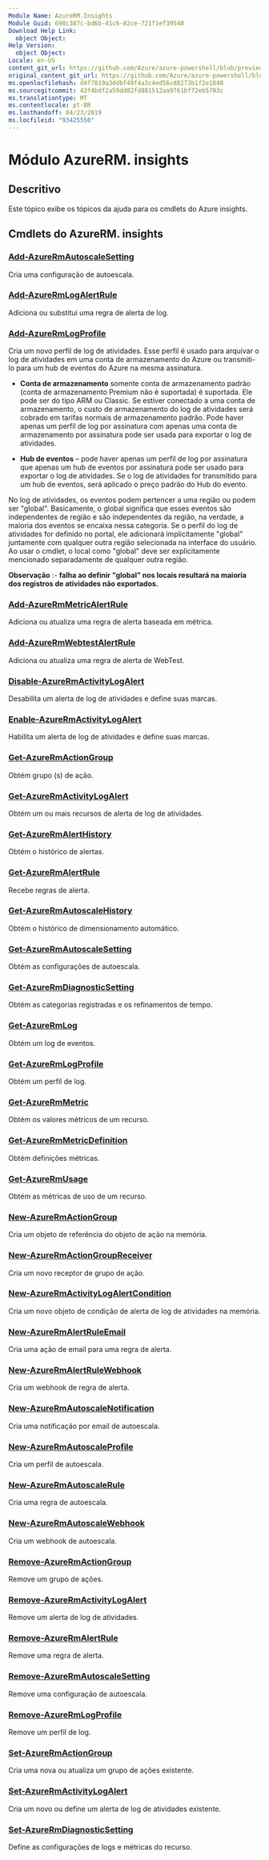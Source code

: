 ```yaml
---
Module Name: AzureRM.Insights
Module Guid: 698c387c-bd6b-41c6-82ce-721f1ef39548
Download Help Link:
  object Object: 
Help Version:
  object Object: 
Locale: en-US
content_git_url: https://github.com/Azure/azure-powershell/blob/preview/src/ResourceManager/Insights/Commands.Insights/help/AzureRM.Insights.md
original_content_git_url: https://github.com/Azure/azure-powershell/blob/preview/src/ResourceManager/Insights/Commands.Insights/help/AzureRM.Insights.md
ms.openlocfilehash: d4f7819a3ddbf49f4a3c4ed56cd8273b1f2e1848
ms.sourcegitcommit: 43f4bdf2a59dd82fd881512aa9761bf72eb5703c
ms.translationtype: MT
ms.contentlocale: pt-BR
ms.lasthandoff: 04/23/2019
ms.locfileid: "93425550"
---
```

# Módulo AzureRM. insights
## Descritivo
Este tópico exibe os tópicos da ajuda para os cmdlets do Azure insights.

## Cmdlets do AzureRM. insights
### [Add-AzureRmAutoscaleSetting](Add-AzureRmAutoscaleSetting.md)
Cria uma configuração de autoescala.

### [Add-AzureRmLogAlertRule](Add-AzureRmLogAlertRule.md)
Adiciona ou substitui uma regra de alerta de log.

### [Add-AzureRmLogProfile](Add-AzureRmLogProfile.md)
Cria um novo perfil de log de atividades. Esse perfil é usado para arquivar o log de atividades em uma conta de armazenamento do Azure ou transmiti-lo para um hub de eventos do Azure na mesma assinatura. 

- **Conta de armazenamento** somente conta de armazenamento padrão (conta de armazenamento Premium não é suportada) é suportada. Ele pode ser do tipo ARM ou Classic. Se estiver conectado a uma conta de armazenamento, o custo de armazenamento do log de atividades será cobrado em tarifas normais de armazenamento padrão. Pode haver apenas um perfil de log por assinatura com apenas uma conta de armazenamento por assinatura pode ser usada para exportar o log de atividades. 

- **Hub de eventos** – pode haver apenas um perfil de log por assinatura que apenas um hub de eventos por assinatura pode ser usado para exportar o log de atividades. Se o log de atividades for transmitido para um hub de eventos, será aplicado o preço padrão do Hub do evento. 

No log de atividades, os eventos podem pertencer a uma região ou podem ser "global". Basicamente, o global significa que esses eventos são independentes de região e são independentes da região, na verdade, a maioria dos eventos se encaixa nessa categoria. Se o perfil do log de atividades for definido no portal, ele adicionará implicitamente "global" juntamente com qualquer outra região selecionada na interface do usuário. Ao usar o cmdlet, o local como "global" deve ser explicitamente mencionado separadamente de qualquer outra região. 

**Observação** :- **falha ao definir "global" nos locais resultará na maioria dos registros de atividades não exportados.** 

### [Add-AzureRmMetricAlertRule](Add-AzureRmMetricAlertRule.md)
Adiciona ou atualiza uma regra de alerta baseada em métrica.

### [Add-AzureRmWebtestAlertRule](Add-AzureRmWebtestAlertRule.md)
Adiciona ou atualiza uma regra de alerta de WebTest.

### [Disable-AzureRmActivityLogAlert](Disable-AzureRmActivityLogAlert.md)
Desabilita um alerta de log de atividades e define suas marcas.

### [Enable-AzureRmActivityLogAlert](Enable-AzureRmActivityLogAlert.md)
Habilita um alerta de log de atividades e define suas marcas.

### [Get-AzureRmActionGroup](Get-AzureRmActionGroup.md)
Obtém grupo (s) de ação.

### [Get-AzureRmActivityLogAlert](Get-AzureRmActivityLogAlert.md)
Obtém um ou mais recursos de alerta de log de atividades.

### [Get-AzureRmAlertHistory](Get-AzureRmAlertHistory.md)
Obtém o histórico de alertas.

### [Get-AzureRmAlertRule](Get-AzureRmAlertRule.md)
Recebe regras de alerta.

### [Get-AzureRmAutoscaleHistory](Get-AzureRmAutoscaleHistory.md)
Obtém o histórico de dimensionamento automático.

### [Get-AzureRmAutoscaleSetting](Get-AzureRmAutoscaleSetting.md)
Obtém as configurações de autoescala.

### [Get-AzureRmDiagnosticSetting](Get-AzureRmDiagnosticSetting.md)
Obtém as categorias registradas e os refinamentos de tempo.

### [Get-AzureRmLog](Get-AzureRmLog.md)
Obtém um log de eventos.

### [Get-AzureRmLogProfile](Get-AzureRmLogProfile.md)
Obtém um perfil de log.

### [Get-AzureRmMetric](Get-AzureRmMetric.md)
Obtém os valores métricos de um recurso.

### [Get-AzureRmMetricDefinition](Get-AzureRmMetricDefinition.md)
Obtém definições métricas.

### [Get-AzureRmUsage](Get-AzureRmUsage.md)
Obtém as métricas de uso de um recurso.

### [New-AzureRmActionGroup](New-AzureRmActionGroup.md)
Cria um objeto de referência do objeto de ação na memória.

### [New-AzureRmActionGroupReceiver](New-AzureRmActionGroupReceiver.md)
Cria um novo receptor de grupo de ação.

### [New-AzureRmActivityLogAlertCondition](New-AzureRmActivityLogAlertCondition.md)
Cria um novo objeto de condição de alerta de log de atividades na memória.

### [New-AzureRmAlertRuleEmail](New-AzureRmAlertRuleEmail.md)
Cria uma ação de email para uma regra de alerta.

### [New-AzureRmAlertRuleWebhook](New-AzureRmAlertRuleWebhook.md)
Cria um webhook de regra de alerta.

### [New-AzureRmAutoscaleNotification](New-AzureRmAutoscaleNotification.md)
Cria uma notificação por email de autoescala.

### [New-AzureRmAutoscaleProfile](New-AzureRmAutoscaleProfile.md)
Cria um perfil de autoescala.

### [New-AzureRmAutoscaleRule](New-AzureRmAutoscaleRule.md)
Cria uma regra de autoescala.

### [New-AzureRmAutoscaleWebhook](New-AzureRmAutoscaleWebhook.md)
Cria um webhook de autoescala.

### [Remove-AzureRmActionGroup](Remove-AzureRmActionGroup.md)
Remove um grupo de ações.

### [Remove-AzureRmActivityLogAlert](Remove-AzureRmActivityLogAlert.md)
Remove um alerta de log de atividades.

### [Remove-AzureRmAlertRule](Remove-AzureRmAlertRule.md)
Remove uma regra de alerta.

### [Remove-AzureRmAutoscaleSetting](Remove-AzureRmAutoscaleSetting.md)
Remove uma configuração de autoescala.

### [Remove-AzureRmLogProfile](Remove-AzureRmLogProfile.md)
Remove um perfil de log.

### [Set-AzureRmActionGroup](Set-AzureRmActionGroup.md)
Cria uma nova ou atualiza um grupo de ações existente.

### [Set-AzureRmActivityLogAlert](Set-AzureRmActivityLogAlert.md)
Cria um novo ou define um alerta de log de atividades existente.

### [Set-AzureRmDiagnosticSetting](Set-AzureRmDiagnosticSetting.md)
Define as configurações de logs e métricas do recurso.

